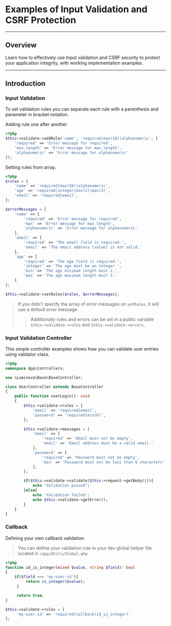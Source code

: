 # Examples of Input Validation and CSRF Protection

***

## Overview

Learn how to effectively use Input validation and CSRF security to protect your application integrity, with working implementation examples. 

***

## Introduction

### Input Validation

To set validation rules you can separate each rule with a parenthesis and parameter in bracket notation.

Adding rule one after another

```php
<?php
$this->validate->addRule('name', 'required|max(10)|alphanumeric', [
    'required' => 'Error message for required',
    'max_length' => 'Error message for max_length',
    'alphanumeric' => 'Error message for alphanumeric'
]);
```

Setting rules from array.

```php
<?php
$rules = [
    'name' => 'required|max(10)|alphanumeric',
    'age' => 'required|integer|min(2)|max(3)',
    'email' => 'required|email',
];

$errorMessages = [
    'name' => [
        'required' => 'Error message for required',
        'max' => 'Error message for max_length',
        'alphanumeric' => 'Error message for alphanumeric'
    ],
    'email' => [
        'required' => 'The email field is required.',
        'email' => 'The email address [value] is not valid.'
    ],
    'age' => [
        'required' => 'The age field is required.',
        'integer' => 'The age must be an integer.',
        'min' => 'The age minimum length must 2.',
        'max' => 'The age maximum length must 3.'
    ]
];

$this->validate->setRules($rules, $errorMessages);
```

> If you didn't specify the array of error messages on `setRules`, it will use a default error message.
> > Additionally rules and errors can be set in a public variable `$this->validate->rules` and `$this->validate->errors`.

### Input Validation Controller

This simple controller examples shows how you can validate user entries using validator class.

```php
<?php
namespace App\Controllers;

use \Luminova\Base\BaseController;

class UserController extends BaseController
{
 	public function userLogin(): void 
	{
		$this->validate->rules = [
			'email' => 'required|email',
			'password' => 'required|min(6)',
		];

		$this->validate->messages = [
			'email' => [
				'required' => 'Email must not be empty',
				'email' => 'Email address must be a valid email.'
			],
			'password' => [
				'required' => 'Password must not be empty',
				'min' => 'Password must not be less than 6 characters'
			],
		];

		if($this->validate->validate($this->request->getBody())){
			echo "Validation passed";
		}else{
			echo 'Validation failed';
			echo $this->validate->getError();
		}
	}
}
```

### Callback

Defining your own callback validation.
> You can define your validation rule in your dev global helper file located in `/app/Utils/Global.php`.

```php
<?php 
function id_is_integer(mixed $value, string $field): bool
{
	if($field === 'my-user-id'){
	     return is_integer($value);
     }

     return true;
}

$this->validate->rules = [
     'my-user-id' => 'required|callback(id_is_integer)'
];
```